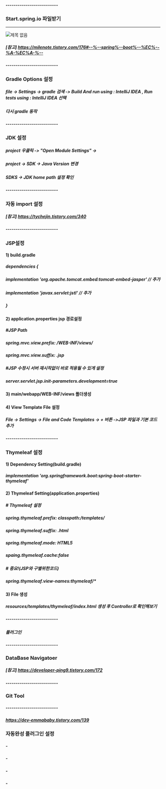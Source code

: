 ##### -------------------------- 
### Start.spring.io 파일받기
--------------------------- 
![제목 없음](https://github.com/EDU-MY-GROUP/EDU_SPRING_BOOT/assets/84259104/d2459980-0822-42e0-a2d7-81c71d571c64)


##### [참고] https://milenote.tistory.com/176#--%--spring%--boot%--%EC%--%A-%EC%A-%--
##### --------------------------
### Gradle Options 설정
##### file -> Settings -> gradle 검색 -> Build And run using : IntelliJ IDEA , Run tests using : IntelliJ IDEA 선택
##### 다시 gradle 동작
##### --------------------------
### JDK 설정
#####  project 우클릭 ->  "Open Module Settings" -> 
#####  project -> SDK -> Java Version 변경
#####  SDKS -> JDK home path 설정 확인
##### --------------------------
### 자동 import 설정
##### [참고] https://tychejin.tistory.com/340
##### --------------------------
### JSP설정
#### 1) build.gradle
##### dependencies {
##### implementation 'org.apache.tomcat.embed:tomcat-embed-jasper' // 추가
##### implementation 'javax.servlet:jstl' // 추가
##### }
#### 2) application.properties jsp 경로설정
##### #JSP Path
##### spring.mvc.view.prefix: /WEB-INF/views/
##### spring.mvc.view.suffix: .jsp
##### #JSP 수정시 서버 재시작없이 바로 적용될 수 있게 설정
##### server.servlet.jsp.init-parameters.development=true
#### 3) main/webapp/WEB-INF/views 폴더생성
##### 
#### 4) View Template File 설정
##### File -> Settings -> File and Code Templates -> + 버튼 ->JSP 파일과 기본 코드 추가
 
##### -------------------------- 
### Thymeleaf 설정
#### 1) Dependency Setting(build.gradle)
##### 	implementation 'org.springframework.boot:spring-boot-starter-thymeleaf'
#### 2) Thymeleaf Setting(application.properties)
##### # Thymeleaf 설정
##### spring.thymeleaf.prefix: classpath:/templates/
##### spring.thymeleaf.suffix: .html
##### spring.thymeleaf.mode: HTML5
##### spaing.thymeleaf.cache:false
##### # 중요!(JSP와 구별위한코드)
##### spring.thymeleaf.view-names:thymeleaf/*
#### 3) File 생성
##### resources/templates/thymeleaf/index.html 생성 후 Controller로 확인해보기



##### -------------------------- 
##### 플러그인 
##### -------------------------- 
### DataBase Navigatoer
##### [참고] https://developer-ping9.tistory.com/172

##### -------------------------- 
### Git Tool

##### -------------------------- 
##### https://dev-emmababy.tistory.com/139
### 자동완성 플러그인 설정
##### - 
##### -
 





###
##### - 
##### - 






